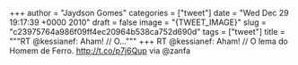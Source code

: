 
+++
author = "Jaydson Gomes"
categories = ["tweet"]
date = "Wed Dec 29 19:17:39 +0000 2010"
draft = false
image = "{TWEET_IMAGE}"
slug = "c23975764a986f09ff4ec20964b538ca752d690d"
tags = ["tweet"]
title = """RT @kessianef: Aham! // O..."""
+++
RT @kessianef: Aham! // O lema do Homem de Ferro. http://t.co/p7j6Qup via @zanfa
